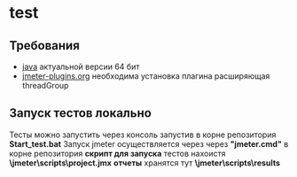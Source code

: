 # test

## Требования 
* [java](https://www.java.com/en/download) актуальной версии 64 бит
* [jmeter-plugins.org](https://jmeter-plugins.org/wiki/ConcurrencyThreadGroup/) необходима установка плагина расширяющая threadGroup
## Запуск тестов локально
Тесты можно запустить через консоль запустив в корне репозитория **Start_test.bat**
Запуск jmeter осуществляется через через **"jmeter.cmd"** в корне репозитория 
**скрипт для запуска** тестов нахоистя **\jmeter\scripts\project.jmx**
**отчеты** хранятся тут **\jmeter\scripts\results**

